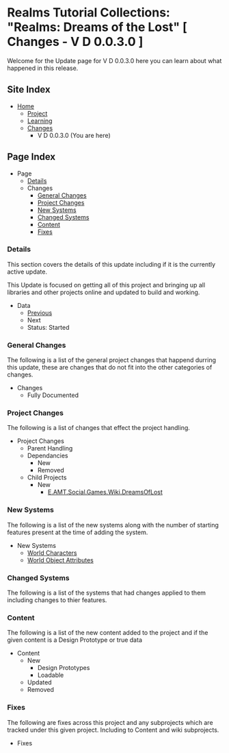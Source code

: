 [Page]:link

[Page Home]:link
[Page Proj Home]:link
[Page Learn Home]:link
[Page Changes Home]:link

[Page Change Previous]:link
[Page Change Next]:link

[Sec Details]:linkT
[Sec General]:link
[Sec Proj]:link
[Sec NewSys]:link
[Sec ChangedSys]:link
[Sec Content]:link
[Sec Fixes]:link

[Proj Libs.Core]:link
[Proj Libs.Engine]:link
[Proj Content.Games.DreamsOfLost]:link
[Proj Social.Wiki.Games.DreamsOfLost]:link

[Sys Characters]:link
[Sys Attributes]:link

# Realms Tutorial Collections: "Realms: Dreams of the Lost" [ Changes - V D 0.0.3.0 ]

Welcome for the Update page for V D 0.0.3.0 here you can learn about what happened in this release.

## Site Index

- [Home][Page Home]
	- [Project][Page Proj Home]
	- [Learning][Page Learn Home]
	- [Changes][Page Changes Home]
		- V D 0.0.3.0 (You are here)

## Page Index

- Page
	- [Details][Sec Details]
	- Changes
		- [General Changes][Sec General]
		- [Project Changes][Sec Proj]
		- [New Systems][Sec NewSys]
		- [Changed Systems][Sec ChangedSys]
		- [Content][Sec Content]
		- [Fixes][Sec Fixes]

### Details

This section covers the details of this update including if it is the currently active update.

This Update is focused on getting all of this project and bringing up all libraries and other projects online and updated to build and working.

- Data
	- [Previous][Page Change Previous]
	- Next
	- Status: Started

### General Changes

The following is a list of the general project changes that happend durring this update, these are changes that do not fit into the other categories of changes.

- Changes
	- Fully Documented

### Project Changes

The following is a list of changes that effect the project handling.

- Project Changes
	- Parent Handling
	- Dependancies
		- New
		- Removed
	- Child Projects
		- New
			- [E.AMT.Social.Games.Wiki.DreamsOfLost][Proj Social.Wiki.Games.DreamsOfLost]

### New Systems

The following is a list of the new systems along with the number of starting features present at the time of adding the system.

- New Systems
	- [World Characters][Sys Characters]
	- [World Object Attributes][Sys Attributes]

### Changed Systems

The following is a list of the systems that had changes applied to them including changes to thier features.

### Content

The following is a list of the new content added to the project and if the given content is a Design Prototype or true data

- Content
	- New
		- Design Prototypes
		- Loadable
	- Updated
	- Removed

### Fixes

The following are fixes across this project and any subprojects which are tracked under this given project. Including to Content and wiki subprojects.

- Fixes
